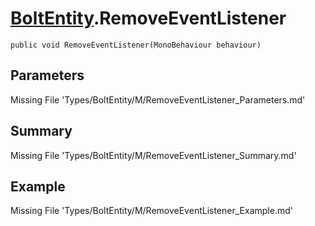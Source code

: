 # [BoltEntity](Types/BoltEntity.md).RemoveEventListener
`public void RemoveEventListener(MonoBehaviour behaviour)`
## Parameters
Missing File 'Types/BoltEntity/M/RemoveEventListener_Parameters.md'
## Summary
Missing File 'Types/BoltEntity/M/RemoveEventListener_Summary.md'
## Example
Missing File 'Types/BoltEntity/M/RemoveEventListener_Example.md'
